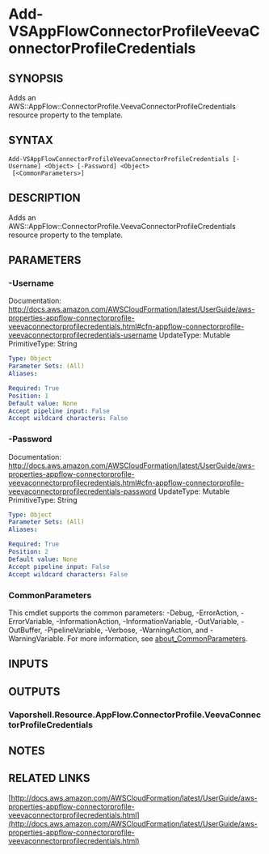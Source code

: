 # Add-VSAppFlowConnectorProfileVeevaConnectorProfileCredentials

## SYNOPSIS
Adds an AWS::AppFlow::ConnectorProfile.VeevaConnectorProfileCredentials resource property to the template.

## SYNTAX

```
Add-VSAppFlowConnectorProfileVeevaConnectorProfileCredentials [-Username] <Object> [-Password] <Object>
 [<CommonParameters>]
```

## DESCRIPTION
Adds an AWS::AppFlow::ConnectorProfile.VeevaConnectorProfileCredentials resource property to the template.

## PARAMETERS

### -Username
Documentation: http://docs.aws.amazon.com/AWSCloudFormation/latest/UserGuide/aws-properties-appflow-connectorprofile-veevaconnectorprofilecredentials.html#cfn-appflow-connectorprofile-veevaconnectorprofilecredentials-username
UpdateType: Mutable
PrimitiveType: String

```yaml
Type: Object
Parameter Sets: (All)
Aliases:

Required: True
Position: 1
Default value: None
Accept pipeline input: False
Accept wildcard characters: False
```

### -Password
Documentation: http://docs.aws.amazon.com/AWSCloudFormation/latest/UserGuide/aws-properties-appflow-connectorprofile-veevaconnectorprofilecredentials.html#cfn-appflow-connectorprofile-veevaconnectorprofilecredentials-password
UpdateType: Mutable
PrimitiveType: String

```yaml
Type: Object
Parameter Sets: (All)
Aliases:

Required: True
Position: 2
Default value: None
Accept pipeline input: False
Accept wildcard characters: False
```

### CommonParameters
This cmdlet supports the common parameters: -Debug, -ErrorAction, -ErrorVariable, -InformationAction, -InformationVariable, -OutVariable, -OutBuffer, -PipelineVariable, -Verbose, -WarningAction, and -WarningVariable. For more information, see [about_CommonParameters](http://go.microsoft.com/fwlink/?LinkID=113216).

## INPUTS

## OUTPUTS

### Vaporshell.Resource.AppFlow.ConnectorProfile.VeevaConnectorProfileCredentials
## NOTES

## RELATED LINKS

[http://docs.aws.amazon.com/AWSCloudFormation/latest/UserGuide/aws-properties-appflow-connectorprofile-veevaconnectorprofilecredentials.html](http://docs.aws.amazon.com/AWSCloudFormation/latest/UserGuide/aws-properties-appflow-connectorprofile-veevaconnectorprofilecredentials.html)

